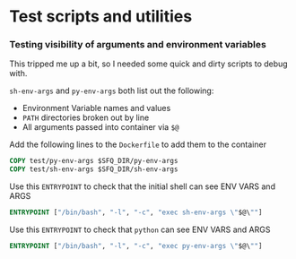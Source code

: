 # Test scripts and utilities

### Testing visibility of arguments and environment variables

This tripped me up a bit, so I needed some quick and dirty scripts to debug with.

`sh-env-args` and `py-env-args` both list out the following:

* Environment Variable names and values
* `PATH` directories broken out by line
* All arguments passed into container via `$@`

Add the following lines to the `Dockerfile` to add them to the container

```Dockerfile
COPY test/py-env-args $SFQ_DIR/py-env-args
COPY test/sh-env-args $SFQ_DIR/sh-env-args
```

Use this `ENTRYPOINT` to check that the initial shell can see ENV VARS and ARGS

```Dockerfile
ENTRYPOINT ["/bin/bash", "-l", "-c", "exec sh-env-args \"$@\""]
```

Use this `ENTRYPOINT` to check that `python` can see ENV VARS and ARGS

```Dockerfile
ENTRYPOINT ["/bin/bash", "-l", "-c", "exec py-env-args \"$@\""]
```
